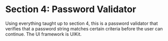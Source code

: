 # Section 4: Password Validator

Using everything taught up to section 4, this is a password validator that verifies that a password string matches certain criteria before the user can continue. The UI framework is UIKit.